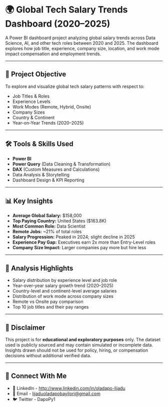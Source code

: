 # 🌍 Global Tech Salary Trends Dashboard (2020–2025)

A Power BI dashboard project analyzing global salary trends across Data Science, AI, and other tech roles between 2020 and 2025. The dashboard explores how job title, experience, company size, location, and work mode impact compensation and employment trends.

---

## 📌 Project Objective

To explore and visualize global tech salary patterns with respect to:

- Job Titles & Roles  
- Experience Levels  
- Work Modes (Remote, Hybrid, Onsite)  
- Company Sizes  
- Country & Continent  
- Year-on-Year Trends (2020–2025)

---

## 🛠️ Tools & Skills Used

- **Power BI**
- **Power Query** (Data Cleaning & Transformation)
- **DAX** (Custom Measures and Calculations)
- Data Analysis & Storytelling  
- Dashboard Design & KPI Reporting

---

## 📊 Key Insights

- **Average Global Salary:** $158,000  
- **Top Paying Country:** United States ($163.8K)  
- **Most Common Role:** Data Scientist  
- **Remote Jobs:** ~21% of total roles  
- **Salary Progression:** Peaked in 2024; slight decline in 2025  
- **Experience Pay Gap:** Executives earn 2x more than Entry-Level roles  
- **Company Size Impact:** Larger companies pay more but hire less  

---

## 🧪 Analysis Highlights

- Salary distribution by experience level and job role  
- Year-over-year salary growth trend (2020–2025)  
- Country-level and continent-level average salaries  
- Distribution of work mode across company sizes  
- Remote vs Onsite pay comparison  
- Top 10 job titles and their pay ranges  

---

## 📄 Disclaimer

This project is for **educational and exploratory purposes** only. The dataset used is publicly sourced and may contain simulated or incomplete data. Insights drawn should not be used for policy, hiring, or compensation decisions without additional verified data.

---

## 🔗 Connect With Me

- 💼 LinkedIn - http://www.linkedin.com/in/oladapo-lijadu   
- 📧 Email - lijaduoladapobayilori@gmail.com 
- 🐦 Twitter - DapoPy1
